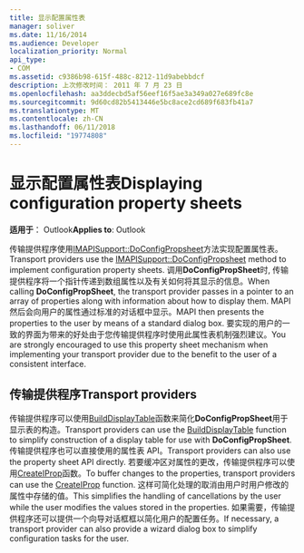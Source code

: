 ```yaml
---
title: 显示配置属性表
manager: soliver
ms.date: 11/16/2014
ms.audience: Developer
localization_priority: Normal
api_type:
- COM
ms.assetid: c9386b98-615f-488c-8212-11d9abebbdcf
description: 上次修改时间： 2011 年 7 月 23 日
ms.openlocfilehash: aa3ddecbd5af56eef16f5ae3a349a027e689fc8e
ms.sourcegitcommit: 9d60cd82b5413446e5bc8ace2cd689f683fb41a7
ms.translationtype: MT
ms.contentlocale: zh-CN
ms.lasthandoff: 06/11/2018
ms.locfileid: "19774808"
---
```

# <a name="displaying-configuration-property-sheets"></a><span data-ttu-id="6c711-103">显示配置属性表</span><span class="sxs-lookup"><span data-stu-id="6c711-103">Displaying configuration property sheets</span></span>

<span data-ttu-id="6c711-104">**适用于**： Outlook</span><span class="sxs-lookup"><span data-stu-id="6c711-104">**Applies to**: Outlook</span></span> 
  
<span data-ttu-id="6c711-105">传输提供程序使用[IMAPISupport::DoConfigPropsheet](imapisupport-doconfigpropsheet.md)方法实现配置属性表。</span><span class="sxs-lookup"><span data-stu-id="6c711-105">Transport providers use the [IMAPISupport::DoConfigPropsheet](imapisupport-doconfigpropsheet.md) method to implement configuration property sheets.</span></span> <span data-ttu-id="6c711-106">调用**DoConfigPropSheet**时, 传输提供程序将一个指针传递到数组属性以及有关如何将其显示的信息。</span><span class="sxs-lookup"><span data-stu-id="6c711-106">When calling **DoConfigPropSheet**, the transport provider passes in a pointer to an array of properties along with information about how to display them.</span></span> <span data-ttu-id="6c711-107">MAPI 然后会向用户的属性通过标准的对话框中显示。</span><span class="sxs-lookup"><span data-stu-id="6c711-107">MAPI then presents the properties to the user by means of a standard dialog box.</span></span> <span data-ttu-id="6c711-108">要实现的用户的一致的界面为带来的好处由于您传输提供程序时使用此属性表机制强烈建议。</span><span class="sxs-lookup"><span data-stu-id="6c711-108">You are strongly encouraged to use this property sheet mechanism when implementing your transport provider due to the benefit to the user of a consistent interface.</span></span>
  
## <a name="transport-providers"></a><span data-ttu-id="6c711-109">传输提供程序</span><span class="sxs-lookup"><span data-stu-id="6c711-109">Transport providers</span></span>

<span data-ttu-id="6c711-110">传输提供程序可以使用[BuildDisplayTable](builddisplaytable.md)函数来简化**DoConfigPropSheet**用于显示表的构造。</span><span class="sxs-lookup"><span data-stu-id="6c711-110">Transport providers can use the [BuildDisplayTable](builddisplaytable.md) function to simplify construction of a display table for use with **DoConfigPropSheet**.</span></span> <span data-ttu-id="6c711-111">传输提供程序也可以直接使用的属性表 API。</span><span class="sxs-lookup"><span data-stu-id="6c711-111">Transport providers can also use the property sheet API directly.</span></span> <span data-ttu-id="6c711-112">若要缓冲区对属性的更改，传输提供程序可以使用[CreateIProp](createiprop.md)函数。</span><span class="sxs-lookup"><span data-stu-id="6c711-112">To buffer changes to the properties, transport providers can use the [CreateIProp](createiprop.md) function.</span></span> <span data-ttu-id="6c711-113">这样可简化处理的取消由用户时用户修改的属性中存储的值。</span><span class="sxs-lookup"><span data-stu-id="6c711-113">This simplifies the handling of cancellations by the user while the user modifies the values stored in the properties.</span></span> <span data-ttu-id="6c711-114">如果需要，传输提供程序还可以提供一个向导对话框框以简化用户的配置任务。</span><span class="sxs-lookup"><span data-stu-id="6c711-114">If necessary, a transport provider can also provide a wizard dialog box to simplify configuration tasks for the user.</span></span> 
  

